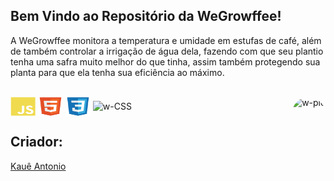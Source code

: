 ## Bem Vindo ao Repositório da WeGrowffee!

   A WeGrowffee monitora a temperatura e umidade em estufas de café, além de também controlar a
irrigação de água dela, fazendo com que seu plantio tenha uma safra muito melhor do que tinha, assim também protegendo
sua planta para que ela tenha sua eficiência ao máximo.

<div style="display: inline_block"><br>
  <img align="center" alt="w-Js" height="30" width="40" src="https://raw.githubusercontent.com/devicons/devicon/master/icons/javascript/javascript-plain.svg">
  <img align="center" alt="w-HTML" height="30" width="40" src="https://raw.githubusercontent.com/devicons/devicon/master/icons/html5/html5-original.svg">
  <img align="center" alt="w-CSS" height="30" width="40" src="https://raw.githubusercontent.com/devicons/devicon/master/icons/css3/css3-original.svg">
  <img align="center" alt="w-CSS" height="55" width="55" src="https://chandanbhagat.com.np/wp-content/uploads/2021/05/nodejs-45adbe594d.png">
  <img align="right" alt="w-pic" height="150" style="border-radius:50px;" src="https://cdn.discordapp.com/attachments/899956951348301896/906641417894510622/logo_fundopng.png?width=1000&height=1000">
</div>

## Criador:
<a href="https://github.com/KaueAntonio">Kauê Antonio</a><br>
